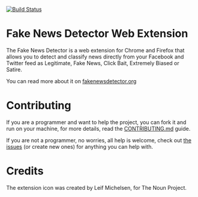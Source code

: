[![Build Status][ci-svg]][ci-url]

[ci-svg]: https://circleci.com/gh/fake-news-detector/extension.svg?style=shield
[ci-url]: https://circleci.com/gh/fake-news-detector/extension

Fake News Detector Web Extension
========

The Fake News Detector is a web extension for Chrome and Firefox that allows you to detect and classify news directly from your Facebook and Twitter feed as Legitimate, Fake News, Click Bait, Extremely Biased or Satire.

You can read more about it on [fakenewsdetector.org](https://fakenewsdetector.org/)

# Contributing

If you are a programmer and want to help the project, you can fork it and run on your machine, for more details, read the [CONTRIBUTING.md](https://github.com/fake-news-detector/extension/blob/master/CONTRIBUTING.md) guide.

If you are not a programmer, no worries, all help is welcome, check out [the issues](https://github.com/fake-news-detector/extension/issues) (or create new ones) for anything you can help with.

# Credits

The extension icon was created by Leif Michelsen, for The Noun Project.
